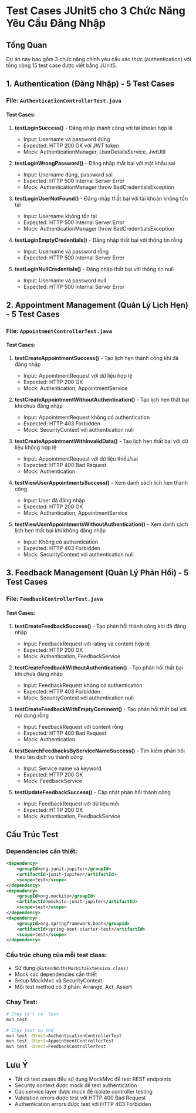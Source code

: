 # Test Cases JUnit5 cho 3 Chức Năng Yêu Cầu Đăng Nhập

## Tổng Quan
Dự án này bao gồm 3 chức năng chính yêu cầu xác thực (authentication) với tổng cộng 15 test case được viết bằng JUnit5.

## 1. Authentication (Đăng Nhập) - 5 Test Cases

### File: `AuthenticationControllerTest.java`

#### Test Cases:
1. **testLoginSuccess()** - Đăng nhập thành công với tài khoản hợp lệ
   - Input: Username và password đúng
   - Expected: HTTP 200 OK với JWT token
   - Mock: AuthenticationManager, UserDetailsService, JwtUtil

2. **testLoginWrongPassword()** - Đăng nhập thất bại với mật khẩu sai
   - Input: Username đúng, password sai
   - Expected: HTTP 500 Internal Server Error
   - Mock: AuthenticationManager throw BadCredentialsException

3. **testLoginUserNotFound()** - Đăng nhập thất bại với tài khoản không tồn tại
   - Input: Username không tồn tại
   - Expected: HTTP 500 Internal Server Error
   - Mock: AuthenticationManager throw BadCredentialsException

4. **testLoginEmptyCredentials()** - Đăng nhập thất bại với thông tin rỗng
   - Input: Username và password rỗng
   - Expected: HTTP 500 Internal Server Error

5. **testLoginNullCredentials()** - Đăng nhập thất bại với thông tin null
   - Input: Username và password null
   - Expected: HTTP 500 Internal Server Error

## 2. Appointment Management (Quản Lý Lịch Hẹn) - 5 Test Cases

### File: `AppointmentControllerTest.java`

#### Test Cases:
1. **testCreateAppointmentSuccess()** - Tạo lịch hẹn thành công khi đã đăng nhập
   - Input: AppointmentRequest với dữ liệu hợp lệ
   - Expected: HTTP 200 OK
   - Mock: Authentication, AppointmentService

2. **testCreateAppointmentWithoutAuthentication()** - Tạo lịch hẹn thất bại khi chưa đăng nhập
   - Input: AppointmentRequest không có authentication
   - Expected: HTTP 403 Forbidden
   - Mock: SecurityContext với authentication null

3. **testCreateAppointmentWithInvalidData()** - Tạo lịch hẹn thất bại với dữ liệu không hợp lệ
   - Input: AppointmentRequest với dữ liệu thiếu/sai
   - Expected: HTTP 400 Bad Request
   - Mock: Authentication

4. **testViewUserAppointmentsSuccess()** - Xem danh sách lịch hẹn thành công
   - Input: User đã đăng nhập
   - Expected: HTTP 200 OK
   - Mock: Authentication, AppointmentService

5. **testViewUserAppointmentsWithoutAuthentication()** - Xem danh sách lịch hẹn thất bại khi không đăng nhập
   - Input: Không có authentication
   - Expected: HTTP 403 Forbidden
   - Mock: SecurityContext với authentication null

## 3. Feedback Management (Quản Lý Phản Hồi) - 5 Test Cases

### File: `FeedbackControllerTest.java`

#### Test Cases:
1. **testCreateFeedbackSuccess()** - Tạo phản hồi thành công khi đã đăng nhập
   - Input: FeedbackRequest với rating và content hợp lệ
   - Expected: HTTP 200 OK
   - Mock: Authentication, FeedbackService

2. **testCreateFeedbackWithoutAuthentication()** - Tạo phản hồi thất bại khi chưa đăng nhập
   - Input: FeedbackRequest không có authentication
   - Expected: HTTP 403 Forbidden
   - Mock: SecurityContext với authentication null

3. **testCreateFeedbackWithEmptyComment()** - Tạo phản hồi thất bại với nội dung rỗng
   - Input: FeedbackRequest với content rỗng
   - Expected: HTTP 400 Bad Request
   - Mock: Authentication

4. **testSearchFeedbacksByServiceNameSuccess()** - Tìm kiếm phản hồi theo tên dịch vụ thành công
   - Input: Service name và keyword
   - Expected: HTTP 200 OK
   - Mock: FeedbackService

5. **testUpdateFeedbackSuccess()** - Cập nhật phản hồi thành công
   - Input: FeedbackRequest với dữ liệu mới
   - Expected: HTTP 200 OK
   - Mock: Authentication, FeedbackService

## Cấu Trúc Test

### Dependencies cần thiết:
```xml
<dependency>
    <groupId>org.junit.jupiter</groupId>
    <artifactId>junit-jupiter</artifactId>
    <scope>test</scope>
</dependency>
<dependency>
    <groupId>org.mockito</groupId>
    <artifactId>mockito-junit-jupiter</artifactId>
    <scope>test</scope>
</dependency>
<dependency>
    <groupId>org.springframework.boot</groupId>
    <artifactId>spring-boot-starter-test</artifactId>
    <scope>test</scope>
</dependency>
```

### Cấu trúc chung của mỗi test class:
- Sử dụng `@ExtendWith(MockitoExtension.class)`
- Mock các dependencies cần thiết
- Setup MockMvc và SecurityContext
- Mỗi test method có 3 phần: Arrange, Act, Assert

### Chạy Test:
```bash
# Chạy tất cả test
mvn test

# Chạy test cụ thể
mvn test -Dtest=AuthenticationControllerTest
mvn test -Dtest=AppointmentControllerTest
mvn test -Dtest=FeedbackControllerTest
```

## Lưu Ý
- Tất cả test cases đều sử dụng MockMvc để test REST endpoints
- Security context được mock để test authentication
- Các service layer được mock để isolate controller testing
- Validation errors được test với HTTP 400 Bad Request
- Authentication errors được test với HTTP 403 Forbidden 